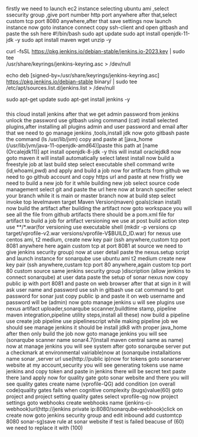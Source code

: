 firstly we need to launch ec2 instance selecting ubuntu ami ,select ssecurity group ,give port number http port anywhere after that,select custom tcp port 8080 anywhere,after that save settings now launch instance
now goto instance connect copy ssh-client and open gitbash and paste the ssh here
#!/bin/bash
sudo apt update
sudo apt install openjdk-11-jdk -y
sudo apt install maven wget unzip -y

curl -fsSL https://pkg.jenkins.io/debian-stable/jenkins.io-2023.key | sudo tee \
  /usr/share/keyrings/jenkins-keyring.asc > /dev/null
  
echo deb [signed-by=/usr/share/keyrings/jenkins-keyring.asc] \
  https://pkg.jenkins.io/debian-stable binary/ | sudo tee \
  /etc/apt/sources.list.d/jenkins.list > /dev/null

sudo apt-get update
sudo apt-get install jenkins -y
###
this cloud install jenkins
after that we get admin password from jenkins unlock the password use gitbash using command (cat)
install selected plugins,after installing all plugins admin and user password and email
after that we need to go manage jenkins ,tools,install jdk now goto gitbash paste the command (ls /usr/lib/jvm)
copy and paste at [java_home (/usr/lib/jvm/java-11-openjdk-amd64)]paste this path at [name (Orcalejdk11)]
apt install openjdk-8-jdk -y this will install oraclejdk8 
now goto maven it will install automatically select latest install
now build a freestyle job
at last build step select executable shell command write (id,whoami,pwd) and apply and build a job
now for artifacts from github we need to go github account and copy https url and paste at new fristly we need to build a new job for it
while building new job select source code management select git and paste the url here now at branch specifier select your branch while it is main or master branch
now at build step select invoke top levelmaven target Maven Version(maven) goals(clean install)
now build the artifact after building the artifact now goto workspace you will see all the file from github artifacts
there should be a pom.xml file for artifact to build a job
for artifact versioning we use at post  build action   step use **/*.war(for versioning use executable shell (mkdir -p versions cp target/vprofile-v2.war versions/vprofile-V$BUILD_ID.war)
for nexus use centos ami, t2 medium, create new key pair (ssh anywhere,custom tcp port 8081 anywhere here again custom tcp at port 8081 at source we need to give jenkins security group) now at user detail paste the nexus.setup script and launch instance
for sonarqube use ubuntu ami t2 medium  create new key pair (ssh anywhere,custam tcp port 80 anywhere,again custom tcp port 80 custom source same jenkins security group )discription (allow jenkins to connect sonarqube) at user data paste the setup of sonar 
nexus now copy public ip with port 8081 and paste on web browser after that at sign in it will ask user name and password use ssh in gitbash use cat command to get password
for sonar just copy public ip and paste it on web username and password will be (admin)
now goto manage jenkins u will see plugins use nexus artifact uploader,sonarqube sccanner,buildtime stamp, pipeline maven integration,pipeline utility steps,install all these)
now build a pipeline use create job pipeline  use pipelinescript
while making pipeline job we should see manage jenkins it should be install jdk8 with proper java_home after then only build the job
now goto manage jenkins you will see (sonarqube scanner name sonar4.7(install maven central same as name)
now at manage jenkins you will see system after goto sonarqube server put a checkmark at environmental vairiable)now at (sonarqube installaitions name sonar ,server url use(http://public ip)now for tokens goto sonarserver website at my account,security you will see generating tokens use name jenkins and copy token and paste in jenkins there will be secret text paste there )and apply now
for quality gate goto sonar website and there you will see quality gates create name (vprofile-QG) add condition (on overall code)quality gates fails when cognitive complexity (bugs)value(60) goto project and project setting quality gates select vprofile-qg
now project settings goto webhooks create webhooks name (jenkins-ci-webhook)url(http://jenkins private ip:8080/sonarqube-webhook)click on create
now goto jenkins security group and edit inbound add customtcp 8080 sonar-sg)save rule
at sonar website if test is failed beacuse of (60) we need to replace it with (100)
